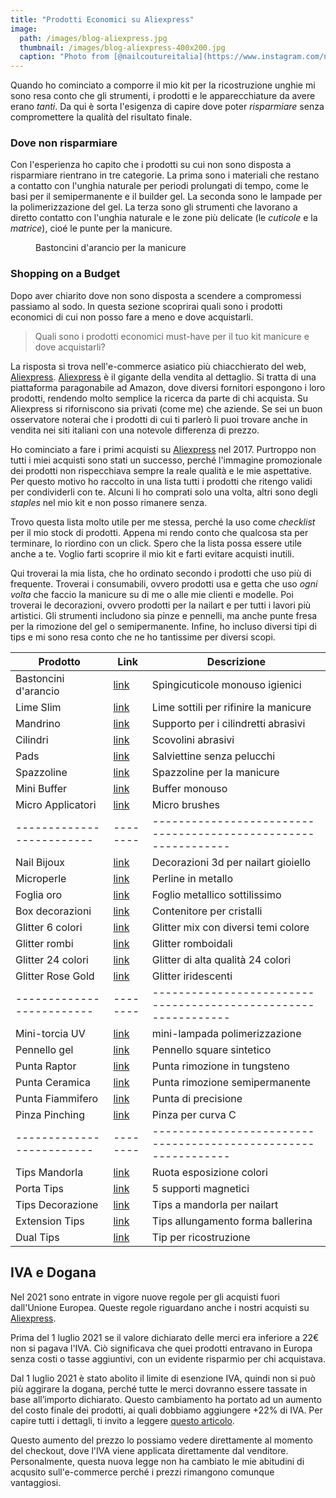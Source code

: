 ```yaml
---
title: "Prodotti Economici su Aliexpress"
image: 
  path: /images/blog-aliexpress.jpg
  thumbnail: /images/blog-aliexpress-400x200.jpg
  caption: "Photo from [@nailcoutureitalia](https://www.instagram.com/nailcoutureitalia/)"
---
```

Quando ho cominciato a comporre il mio kit per la ricostruzione unghie mi sono resa conto che gli strumenti, i prodotti e le apparecchiature da avere erano *tanti*. Da qui è sorta l'esigenza di capire dove poter  *risparmiare* senza compromettere la qualità del risultato finale. 

### Dove non risparmiare
Con l'esperienza ho capito che i prodotti su cui non sono disposta a risparmiare rientrano in tre categorie. La prima sono i materiali che restano a contatto con l'unghia naturale per periodi prolungati di tempo, come le basi per il semipermanente e il builder gel. La seconda sono le lampade per la polimerizzazione del gel. La terza sono gli strumenti che lavorano a diretto contatto con l'unghia naturale e le zone più delicate (le *cuticole* e la *matrice*), cioé le punte per la manicure.


<figure style="width: 400px" class="align-center">
  <img src="{{ '/images/blog-bastoncini-arancio.JPG' | absolute_url }}" alt="">
  <figcaption>Bastoncini d'arancio per la manicure</figcaption>
</figure> 

### Shopping on a Budget
Dopo aver chiarito dove non sono disposta a scendere a compromessi passiamo al sodo. In questa sezione scoprirai quali sono i prodotti economici di cui non posso fare a meno e dove acquistarli. 

> Quali sono i prodotti economici must-have per il tuo kit manicure e dove acquistarli?

La risposta si trova nell'e-commerce asiatico più chiacchierato del web, [Aliexpress](https://s.click.aliexpress.com/e/_9gFQ5X). [Aliexpress](https://s.click.aliexpress.com/e/_9gFQ5X) è il gigante della vendita al dettaglio. Si tratta di una piattaforma paragonabile ad Amazon, dove diversi fornitori espongono i loro prodotti, rendendo molto semplice la ricerca da parte di chi acquista. Su Aliexpress si riforniscono sia privati (come me) che aziende. Se sei un buon osservatore noterai che i prodotti di cui ti parlerò li puoi trovare anche in vendita nei siti italiani con una notevole differenza di prezzo.

Ho cominciato a fare i primi acquisti su [Aliexpress](https://s.click.aliexpress.com/e/_9gFQ5X) nel 2017. Purtroppo non tutti i miei acquisti sono stati un successo, perché l'immagine promozionale dei prodotti non rispecchiava sempre la reale qualità e le mie aspettative. Per questo motivo ho raccolto in una lista tutti i prodotti che ritengo validi per condividerli con te. Alcuni li ho comprati solo una volta, altri sono degli *staples* nel mio kit e non posso rimanere senza. 

Trovo questa lista molto utile per me stessa, perché la uso come *checklist* per il mio stock di prodotti. Appena mi rendo conto che qualcosa sta per terminare, lo riordino con un click. 
Spero che la lista possa essere utile anche a te. Voglio farti scoprire il mio kit e farti evitare acquisti inutili. 

Qui troverai la mia lista, che ho ordinato secondo i prodotti che uso più di frequente. Troverai i consumabili, ovvero prodotti usa e getta che uso *ogni volta* che faccio la manicure su di me o alle mie clienti e modelle. Poi troverai le decorazioni, ovvero prodotti per la nailart e per tutti i lavori più artistici. Gli strumenti includono sia pinze e pennelli, ma anche punte fresa per la rimozione del gel o semipermanente. Infine, ho incluso diversi tipi di tips e mi sono resa conto che ne ho tantissime per diversi scopi.

| Prodotto       | Link | Descrizione                                                             |
|-------------------------|--------|--------------------------------------------------------------|
| Bastoncini d'arancio | [link](https://s.click.aliexpress.com/e/_9xTxf9) | Spingicuticole monouso igienici           |
| Lime Slim | [link](https://s.click.aliexpress.com/e/_97RpEO) | Lime sottili per rifinire la manicure
| Mandrino | [link](https://s.click.aliexpress.com/e/_AO9O7a) | Supporto per i cilindretti abrasivi |
| Cilindri | [link](https://s.click.aliexpress.com/e/_9fb6rE ) | Scovolini abrasivi |
| Pads | [link](https://s.click.aliexpress.com/e/_9jnuMb)   | Salviettine senza pelucchi |
| Spazzoline | [link](https://s.click.aliexpress.com/e/_AZrUY7) | Spazzoline per la manicure                          |
| Mini Buffer | [link](https://s.click.aliexpress.com/e/_A1IoOR) | Buffer monouso                          |
| Micro Applicatori | [link](https://s.click.aliexpress.com/e/_9fexMO) | Micro brushes|
|-------------------------|--------|--------------------------------------------------------------|
| Nail Bijoux | [link](https://s.click.aliexpress.com/e/_d8crDup) | Decorazioni 3d per nailart gioiello|
| Microperle | [link](https://s.click.aliexpress.com/e/_Ae8ERI )   | Perline in metallo  |
| Foglia oro| [link](https://s.click.aliexpress.com/e/_AdbQCE ) | Foglio metallico sottilissimo                          |
| Box  decorazioni | [link](https://s.click.aliexpress.com/e/_A2DbL5  ) | Contenitore per cristalli|
| Glitter 6 colori | [link](https://s.click.aliexpress.com/e/_Attqpd  ) | Glitter mix con diversi temi colore                          |
| Glitter rombi | [link](https://s.click.aliexpress.com/e/_A2DbL5  ) | Glitter romboidali |
| Glitter 24 colori | [link](https://s.click.aliexpress.com/e/_9fISLN) |Glitter di alta qualità 24  colori          |
| Glitter Rose Gold| [link](https://s.click.aliexpress.com/e/_ArzijZ ) | Glitter iridescenti|
|-------------------------|--------|--------------------------------------------------------------|
| Mini-torcia UV | [link](https://s.click.aliexpress.com/e/_AVF942) | mini-lampada polimerizzazione|
| Pennello gel | [link](https://s.click.aliexpress.com/e/_AkfM5U)   | Pennello square sintetico  |
| Punta Raptor| [link](https://s.click.aliexpress.com/e/_9jRCS4 ) | Punta rimozione in tungsteno                    |
| Punta Ceramica| [link](https://s.click.aliexpress.com/e/_AKy1Zx  ) | Punta rimozione semipermanente|
| Punta Fiammifero | [link](https://s.click.aliexpress.com/e/_AWgVZu ) | Punta di precisione                    |
| Pinza Pinching | [link](https://s.click.aliexpress.com/e/_AYWPIf ) | Pinza per curva C |
|-------------------------|--------|--------------------------------------------------------------|
| Tips Mandorla | [link](https://s.click.aliexpress.com/e/_AOJYdV) | Ruota esposizione colori|
| Porta Tips | [link](https://s.click.aliexpress.com/e/_9Anhdp)   | 5 supporti magnetici  |
| Tips Decorazione | [link](https://s.click.aliexpress.com/e/_99VNdp) | Tips a mandorla per nailart|
| Extension Tips | [link](https://s.click.aliexpress.com/e/_d7cpdSv ) | Tips allungamento forma ballerina|
| Dual Tips  | [link](https://s.click.aliexpress.com/e/_A8S251) | Tip per ricostruzione                    |

## IVA e Dogana
Nel 2021 sono entrate in vigore nuove regole per gli acquisti fuori dall'Unione Europea. Queste regole riguardano anche i nostri acquisti su [Aliexpress](https://s.click.aliexpress.com/e/_9gFQ5X). 

Prima del 1 luglio 2021 se il valore dichiarato delle merci era inferiore a 22€ non si pagava l'IVA. Ciò significava che quei prodotti entravano in Europa senza costi o tasse aggiuntivi, con un evidente risparmio per chi acquistava.

Dal 1 luglio 2021 è stato abolito il limite di esenzione IVA, quindi non si può più aggirare la dogana, perché tutte le merci dovranno essere tassate in base all’importo dichiarato. Questo cambiamento ha portato ad un aumento del costo finale dei prodotti, ai quali dobbiamo aggiungere +22% di IVA.
Per capire tutti i dettagli, ti invito a leggere [questo articolo](https://techboom.net/aliexpress-iva-e-dogana-da-luglio-2021-come-ordinare/).

Questo aumento del prezzo lo possiamo vedere direttamente al momento del checkout, dove l'IVA viene applicata direttamente dal venditore. Personalmente, questa nuova legge non ha cambiato le mie abitudini di acqusito sull'e-commerce perché i prezzi rimangono comunque vantaggiosi. 



